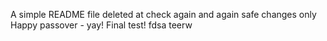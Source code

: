 A simple README file
deleted at
check again
and again
safe changes only
Happy passover - yay!
Final test!
fdsa
teerw

